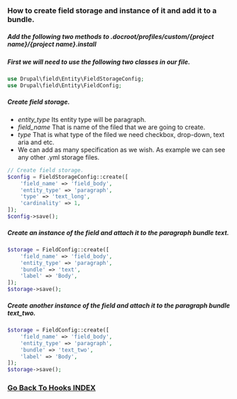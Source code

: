 ### How to create field storage and instance of it and add it to a bundle.


##### Add the following two methods to .docroot/profiles/custom/{project name}/{project name}.install

##### First we will need to use the following two classes in our file.
```php
use Drupal\field\Entity\FieldStorageConfig;
use Drupal\field\Entity\FieldConfig;
```

##### Create field storage.
 - _entity_type_ Its entity type will be paragraph.
 - _field_name_ That is name of the filed that we are going to create.
 - _type_ That is what type of the filed we need checkbox, drop-down, text aria and etc.
 - We can add as many specification as we wish. As example we can see any other .yml storage files.
  
```php
// Create field storage.
$config = FieldStorageConfig::create([
    'field_name' => 'field_body',
    'entity_type' => 'paragraph',
    'type' => 'text_long',
    'cardinality' => 1,
]);
$config->save();
```

##### Create an instance of the field and attach it to the paragraph bundle text.
```php
$storage = FieldConfig::create([
    'field_name' => 'field_body',
    'entity_type' => 'paragraph',
    'bundle' => 'text',
    'label' => 'Body',
]);
$storage->save();
```

##### Create another instance of the field and attach it to the paragraph bundle text_two.
```php
$storage = FieldConfig::create([
    'field_name' => 'field_body',
    'entity_type' => 'paragraph',
    'bundle' => 'text_two',
    'label' => 'Body',
]);
$storage->save();
```

### [Go Back To Hooks INDEX](https://github.com/ovanesb/drupal/tree/master/Drupal8/Hooks)